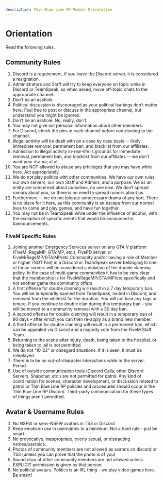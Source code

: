 ```yaml
---
description: Thin Blue Line RP Member Orientation
---
```


# Orientation

Read the following rules.

## **Community Rules**

1. Discord is a requirement. If you leave the Discord server, it is considered a resignation.
2. Administrators and Staff will try to keep everyone on topic while in Discord or TeamSpeak, so when asked, move off-topic chats to the appropriate channel.
3. Don’t be an asshole.
4. Political discussion is discouraged as your political leanings don’t matter here. Feel free to post or discuss in the appropriate channel, but understand you might be ignored.
5. Don’t be an asshole. No, really, don’t.
6. You may not give out personal information about other members.
7. For Discord, check the pins in each channel before contributing to the channel.
8. Illegal activity will be dealt with on a case by case basis -- likely immediate removal, permanent ban, and blacklist from our affiliates.
9. Admission to illegal activity in-real-life is grounds for immediate removal, permanent ban, and blacklist from our affiliates -- we don’t want your drama; at all.
10. You are NOT allowed to abuse any privileges that you may have while here. Act appropriately.
11. We do not play politics with other communities. We have our own rules, our own servers, our own Staff and Admins, and a purpose. We as an entity are concerned about ourselves, no one else. We don’t spread rumors about you, so there is no need to spread rumors about us.
12. Furthermore -- we do not tolerate unnecessary drama of any sort. There is no place for it here, as this community is an escape from our normal lives to come and play games, and have fun together.
13. You may not be in TeamSpeak while under the influence of alcohol, with the exception of specific events that would be announced in \#announcements.

### FiveM Specific Rules <a id="Orientation-FiveMSpecificRules:"></a>

1. Joining another Emergency Services server on any GTA V platform \(FiveM, RageMP, GTA:MP, etc.\), FivePD server, or FiveM/RageMP/GTA:MP/etc Community and/or having a role of Member or higher \(NOT Fan\) in a Discord or TeamSpeak server belonging to one of those servers will be considered a violation of the double clanning policy. In the case of multi-game communities it has to be very clear that the membership is for FiveM/RageMP/GTA:MP/etc specifically and not another game the community offers.
2. A first offense for double clanning will result in a 7 day temporary ban. You will be temporarily banned from TeamSpeak, muted in Discord, and removed from the whitelist for the duration. You will not lose any tags or tenure. If you continue to double clan during this temporary ban – you will be moved to a community removal with a 30 day ban.
3. A second offense for double clanning will result in a temporary ban of 90 days – after which you can then re-apply as a brand new member.
4. A third offense for double clanning will result in a permanent ban, which can be appealed via Discord and a majority vote from the FiveM Staff Team.
5. Returning to the scene after injury, death, being taken to the hospital, or being taken to jail is not permitted.
6. We do not “10-22” or disregard situations. If it is seen, it must be roleplayed.
7. There is to be no out-of-character interactions while in the server. Period.
8. Use of outside communication tools \(Discord Calls, other Discord Servers, Snapchat, etc.\) are not permitted for patrol. Any kind of coordination for scenes, character development, or discussion related to patrol or Thin Blue Line RP policies and procedures should occur in the Thin Blue Line RP Discord. Third-party communication for these types of things aren't permitted.

## Avatar & Username Rules

1. No NSFW or semi-NSFW avatars in TS3 or Discord
2. Keep emoticon use in usernames to a minimum. Not a hard rule - just be smart.
3. No provocative, inappropriate, overly sexual, or distracting names/userpics.
4. Photos of community members are not allowed as avatars on discord or TS3 \(unless you can prove that the photo is of you\)
5. Sound clips of other community members are not allowed unless EXPLICIT permission is given by that person.
6. No political avatars. Politics is an IRL thing - we play video games here. Be smart!



